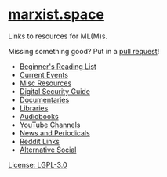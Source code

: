 # [marxist.space](https://marxist.space)

Links to resources for ML(M)s.

Missing something good? Put in a [pull
request](https://github.com/marxism/marxist.space/pulls?q=is%3Apr+is%3Aopen+sort%3Aupdated-desc)!

* [Beginner's Reading List](./beginners-reading-list)
* [Current Events](./current-events)
* [Misc Resources](./misc)
* [Digital Security Guide](./security)
* [Documentaries](./documentaries)
* [Libraries](./libraries)
* [Audiobooks](./audiobooks)
* [YouTube Channels](./youtube)
* [News and Periodicals](./news)
* [Reddit Links](./reddit)
* [Alternative Social](./social)

[License: LGPL-3.0](./LICENSE.md)
